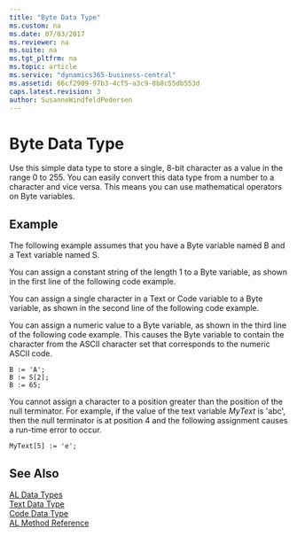 ```yaml
---
title: "Byte Data Type"
ms.custom: na
ms.date: 07/03/2017
ms.reviewer: na
ms.suite: na
ms.tgt_pltfrm: na
ms.topic: article
ms.service: "dynamics365-business-central"
ms.assetid: 66cf2909-97b3-4cf5-a3c9-8b8c55db553d
caps.latest.revision: 3
author: SusanneWindfeldPedersen
---
```

# Byte Data Type
Use this simple data type to store a single, 8-bit character as a value in the range 0 to 255. You can easily convert this data type from a number to a character and vice versa. This means you can use mathematical operators on Byte variables.  
  
## Example  
 The following example assumes that you have a Byte variable named B and a Text variable named S.  
  
 You can assign a constant string of the length 1 to a Byte variable, as shown in the first line of the following code example.  
  
 You can assign a single character in a Text or Code variable to a Byte variable, as shown in the second line of the following code example.  
  
 You can assign a numeric value to a Byte variable, as shown in the third line of the following code example. This causes the Byte variable to contain the character from the ASCII character set that corresponds to the numeric ASCII code.  
  
```  
B := 'A';  
B := S[2];  
B := 65;  
```  
  
 You cannot assign a character to a position greater than the position of the null terminator. For example, if the value of the text variable *MyText* is 'abc', then the null terminator is at position 4 and the following assignment causes a run-time error to occur.  
  
```  
MyText[5] := 'e';  
```  
  
## See Also  
[AL Data Types](devenv-al-data-types.md)  
[Text Data Type](devenv-text-data-type.md)   
[Code Data Type](devenv-code-data-type.md)  
[AL Method Reference](../methods/devenv-al-method-reference.md)  